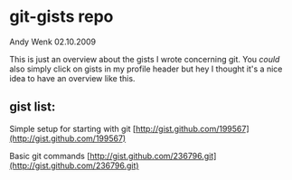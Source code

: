# git-gists repo

Andy Wenk 02.10.2009

This is just an overview about the gists I wrote concerning git.
You *could* also simply click on gists in my profile header
but hey I thought it's a nice idea to have an overview like this.

## gist list:

Simple setup for starting with git [http://gist.github.com/199567](http://gist.github.com/199567) 

Basic git commands [http://gist.github.com/236796.git](http://gist.github.com/236796.git)
